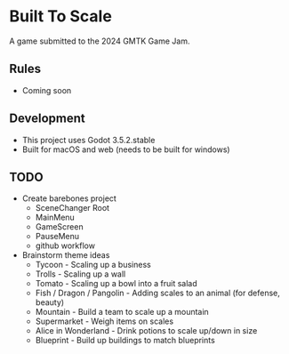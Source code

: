 # Built To Scale
A game submitted to the 2024 GMTK Game Jam.

## Rules
* Coming soon

## Development
* This project uses Godot 3.5.2.stable
* Built for macOS and web (needs to be built for windows)

## TODO
* Create barebones project
	* SceneChanger Root
	* MainMenu
	* GameScreen
	* PauseMenu
	* github workflow
* Brainstorm theme ideas
	* Tycoon - Scaling up a business
	* Trolls - Scaling up a wall
	* Tomato - Scaling up a bowl into a fruit salad
	* Fish / Dragon / Pangolin - Adding scales to an animal (for defense, beauty)
	* Mountain - Build a team to scale up a mountain
	* Supermarket - Weigh items on scales
	* Alice in Wonderland - Drink potions to scale up/down in size
	* Blueprint - Build up buildings to match blueprints